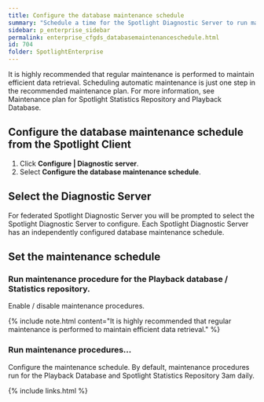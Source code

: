 ```yaml
---
title: Configure the database maintenance schedule
summary: "Schedule a time for the Spotlight Diagnostic Server to run maintenance procedures for the Playback Database and Spotlight Statistics Repository."
sidebar: p_enterprise_sidebar
permalink: enterprise_cfgds_databasemaintenanceschedule.html
id: 704
folder: SpotlightEnterprise
---
```



It is highly recommended that regular maintenance is performed to maintain efficient data retrieval. Scheduling automatic maintenance is just one step in the recommended maintenance plan. For more information, see Maintenance plan for Spotlight Statistics Repository and Playback Database.

## Configure the database maintenance schedule from the Spotlight Client

1. Click **Configure \| Diagnostic server**.
2. Select **Configure the database maintenance schedule**.

## Select the Diagnostic Server

For federated Spotlight Diagnostic Server you will be prompted to select the Spotlight Diagnostic Server to configure. Each Spotlight Diagnostic Server has an independently configured database maintenance schedule.

## Set the maintenance schedule

### Run maintenance procedure for the Playback database / Statistics repository.

Enable / disable maintenance procedures.

{% include note.html content="It is highly recommended that regular maintenance is performed to maintain efficient data retrieval." %}


### Run maintenance procedures…

Configure the maintenance schedule. By default, maintenance procedures run for the Playback Database and Spotlight Statistics Repository 3am daily.

{% include links.html %}

